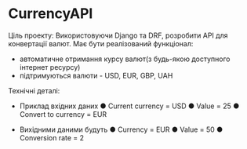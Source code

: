 # CurrencyAPI
Ціль проекту: Використовуючи Django та DRF, розробити API для конвертації
валют. Має бути реалізований функціонал:

- автоматичне отримання курсу валют(з будь-якою доступного
інтернет ресурсу)
- підтримуються валюти - USD, EUR, GBP, UAH

Технічні деталі:

- Приклад вхідних даних
● Current currency = USD
● Value = 25
● Convert to currency = EUR

- Вихідними даними будуть
● Currency = EUR
● Value = 50
● Conversion rate = 2
